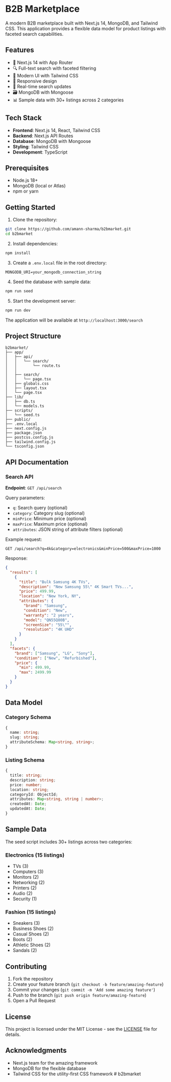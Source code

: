 # B2B Marketplace

A modern B2B marketplace built with Next.js 14, MongoDB, and Tailwind CSS. This application provides a flexible data model for product listings with faceted search capabilities.

## Features

- 🚀 Next.js 14 with App Router
- 🔍 Full-text search with faceted filtering
- 🎨 Modern UI with Tailwind CSS
- 📱 Responsive design
- 🔄 Real-time search updates
- 🗃️ MongoDB with Mongoose
- 📊 Sample data with 30+ listings across 2 categories

## Tech Stack

- **Frontend**: Next.js 14, React, Tailwind CSS
- **Backend**: Next.js API Routes
- **Database**: MongoDB with Mongoose
- **Styling**: Tailwind CSS
- **Development**: TypeScript

## Prerequisites

- Node.js 18+ 
- MongoDB (local or Atlas)
- npm or yarn

## Getting Started

1. Clone the repository:
```bash
git clone https://github.com/amann-sharma/b2bmarket.git
cd b2bmarket
```

2. Install dependencies:
```bash
npm install
```

3. Create a `.env.local` file in the root directory:
```env
MONGODB_URI=your_mongodb_connection_string
```

4. Seed the database with sample data:
```bash
npm run seed
```

5. Start the development server:
```bash
npm run dev
```

The application will be available at `http://localhost:3000/search`

## Project Structure

```
b2bmarket/
├── app/
│   ├── api/
│   │   └── search/
│   │       └── route.ts
│   │   
│   ├── search/
│   │   └── page.tsx
│   ├── globals.css
│   ├── layout.tsx
│   └── page.tsx
├── lib/
│   ├── db.ts
│   └── models.ts
├── scripts/
│   └── seed.ts
├── public/
├── .env.local
├── next.config.js
├── package.json
├── postcss.config.js
├── tailwind.config.js
└── tsconfig.json
```

## API Documentation

### Search API

**Endpoint**: `GET /api/search`

Query parameters:
- `q`: Search query (optional)
- `category`: Category slug (optional)
- `minPrice`: Minimum price (optional)
- `maxPrice`: Maximum price (optional)
- `attributes`: JSON string of attribute filters (optional)

Example request:
```
GET /api/search?q=4k&category=electronics&minPrice=500&maxPrice=1000
```

Response:
```json
{
  "results": [
    {
      "title": "Bulk Samsung 4K TVs",
      "description": "New Samsung 55\" 4K Smart TVs...",
      "price": 499.99,
      "location": "New York, NY",
      "attributes": {
        "brand": "Samsung",
        "condition": "New",
        "warranty": "2 years",
        "model": "QN55Q80B",
        "screenSize": "55\"",
        "resolution": "4K UHD"
      }
    }
  ],
  "facets": {
    "brand": ["Samsung", "LG", "Sony"],
    "condition": ["New", "Refurbished"],
    "price": {
      "min": 499.99,
      "max": 2499.99
    }
  }
}
```

## Data Model

### Category Schema
```typescript
{
  name: string;
  slug: string;
  attributeSchema: Map<string, string>;
}
```

### Listing Schema
```typescript
{
  title: string;
  description: string;
  price: number;
  location: string;
  categoryId: ObjectId;
  attributes: Map<string, string | number>;
  createdAt: Date;
  updatedAt: Date;
}
```

## Sample Data

The seed script includes 30+ listings across two categories:

### Electronics (15 listings)
- TVs (3)
- Computers (3)
- Monitors (2)
- Networking (2)
- Printers (2)
- Audio (2)
- Security (1)

### Fashion (15 listings)
- Sneakers (3)
- Business Shoes (2)
- Casual Shoes (2)
- Boots (2)
- Athletic Shoes (2)
- Sandals (2)

## Contributing

1. Fork the repository
2. Create your feature branch (`git checkout -b feature/amazing-feature`)
3. Commit your changes (`git commit -m 'Add some amazing feature'`)
4. Push to the branch (`git push origin feature/amazing-feature`)
5. Open a Pull Request

## License

This project is licensed under the MIT License - see the [LICENSE](LICENSE) file for details.

## Acknowledgments

- Next.js team for the amazing framework
- MongoDB for the flexible database
- Tailwind CSS for the utility-first CSS framework # b2bmarket
